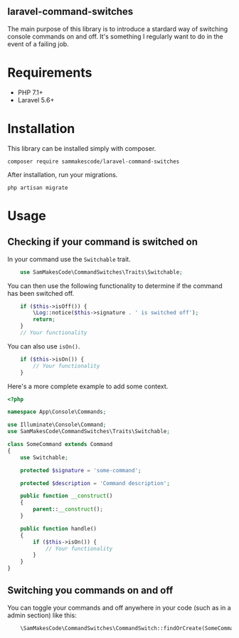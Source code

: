 laravel-command-switches
---

The main purpose of this library is to introduce a stardard way of switching console commands on and off. It's something I regularly want to do in the event of a failing job.

# Requirements

- PHP 7.1+
- Laravel 5.6+

# Installation

This library can be installed simply with composer.

`composer require sammakescode/laravel-command-switches`

After installation, run your migrations.

`php artisan migrate`

# Usage

## Checking if your command is switched on

In your command use the `Switchable` trait.

```php
    use SamMakesCode\CommandSwitches\Traits\Switchable;
```

You can then use the following functionality to determine if the command has been switched off.

```php
    if ($this->isOff()) {
        \Log::notice($this->signature . ' is switched off');
        return;
    }
    // Your functionality
```

You can also use `isOn()`.

```php
    if ($this->isOn()) {
        // Your functionality
    }
```

Here's a more complete example to add some context.

```php
<?php

namespace App\Console\Commands;

use Illuminate\Console\Command;
use SamMakesCode\CommandSwitches\Traits\Switchable;

class SomeCommand extends Command
{
    use Switchable;

    protected $signature = 'some-command';

    protected $description = 'Command description';

    public function __construct()
    {
        parent::__construct();
    }

    public function handle()
    {
        if ($this->isOn()) {
            // Your functionality
        }
    }
}
```

## Switching you commands on and off

You can toggle your commands and off anywhere in your code (such as in a admin section) like this:

```php
    \SamMakesCode\CommandSwitches\CommandSwitch::findOrCreate(SomeCommand::class)->setOn();
````
